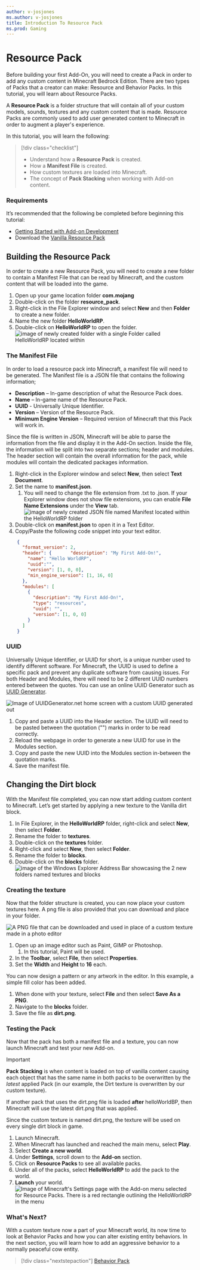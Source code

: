 ```yaml
---
author: v-josjones
ms.author: v-josjones
title: Introduction To Resource Pack
ms.prod: Gaming
---
```


# Resource Pack

Before building your first Add-On, you will need to create a Pack in order to add any custom content in Minecraft Bedrock Edition. There are two types of Packs that a creator can make: Resource and Behavior Packs. In this tutorial, you will learn about Resource Packs.

A **Resource Pack** is a folder structure that will contain all of your custom models, sounds, textures and any custom content that is made. Resource Packs are commonly used to add user generated content to Minecraft in order to augment a player's experience.

In this tutorial, you will learn the following:

> [!div class="checklist"]
> - Understand how a **Resource Pack** is created. 
> -  How a **Manifest File** is created.
> - How custom textures are loaded into Minecraft.
> - The concept of **Pack Stacking** when working with Add-on content.

### Requirements

It’s recommended that the following be completed before beginning this tutorial:

- [Getting Started with Add-on Development](GettingStarted.md)
- Download the [Vanilla Resource Pack](https://aka.ms/resourcepacktemplate)

## Building the Resource Pack

In order to create a new Resource Pack, you will need to create a new folder to contain a Manifest File that can be read by Minecraft, and the custom content that will be loaded into the game.

1. Open up your game location folder **com.mojang**
1. Double-click on the folder **resource_pack**.
1. Right-click in the File Explorer window and select **New** and then **Folder** to create a new folder.
1. Name the new folder **HelloWorldRP**.
1. Double-click on **HelloWorldRP** to open the folder.
   	![image of newly created folder with a single Folder called HelloWorldRP located within](Media/ResourcePack/helloworldrp.png)

### The Manifest File

In order to load a resource pack into Minecraft, a manifest file will need to be generated. The Manifest file is a JSON file that contains the following information;

- **Description** – In-game description of what the Resource Pack does.
- **Name** – In-game name of the Resource Pack.
- **UUID** - Universally Unique Identifier.
- **Version** – Version of the Resource Pack.
- **Minimum Engine Version** – Required version of Minecraft that this Pack will work in.

Since the file is written in JSON, Minecraft will be able to parse the information from the file and display it in the Add-On section. Inside the file, the information will be split into two separate sections; header and modules. The header section will contain the overall information for the pack, while modules will contain the dedicated packages information.

1. Right-click in the Explorer window and select **New**, then select **Text Document**.
1. Set the name to **manifest.json**.
    1. You will need to change the file extension from .txt to .json. If your Explorer window does not show file extensions, you can enable **File Name Extensions** under the **View** tab.
    ![image of newly created JSON file named Manifest located within the HelloWorldRP folder](Media/ResourcePack/manifest_file.png)
1. Double-click on **manifest.json** to open it in a Text Editor.
1. Copy/Paste the following code snippet into your text editor.

```json
	{
	  "format_version": 2,
	  "header": {	    "description": "My First Add-On!",
	    "name": "Hello WorldRP",
	    "uuid":"",
	    "version": [1, 0, 0],
	    "min_engine_version": [1, 16, 0]
	  },
	  "modules": [
	    {
	      "description": "My First Add-On!",
	      "type": "resources",
	      "uuid": "",
	      "version": [1, 0, 0]
	    }
	  ]
	}
```

### UUID

Universally Unique Identifier, or UUID for short, is a unique number used to identify different software. For Minecraft, the UUID is used to define a specific pack and prevent any duplicate software from causing issues. For both Header and Modules, there will need to be 2 different UUID numbers entered between the quotes. You can use an online UUID Generator such as [UUID Generator](https://www.uuidgenerator.net/).

![Image of UUIDGenerator.net home screen with a custom UUID generated out](\Media\BehaviorPack\UUID.png)

1. Copy and paste a UUID into the Header section. The UUID will need to be pasted between the quotation ("") marks in order to be read correctly.
1. Reload the webpage in order to generate a new UUID for use in the Modules section.
1. Copy and paste the new UUID into the Modules section in-between the quotation marks.
1. Save the manifest file.

## Changing the Dirt block

With the Manifest file completed, you can now start adding custom content to Minecraft. Let’s get started by applying a new texture to the Vanilla dirt block.

1. In File Explorer, in the **HelloWorldRP** folder, right-click and select **New**, then select **Folder**.
1. Rename the folder to **textures**.
1. Double-click on the **textures** folder.
1. Right-click and select **New**, then select **Folder**.
1. Rename the folder to **blocks**.
1. Double-click on the **blocks** folder.
	![image of the Windows Explorer Address Bar showcasing the 2 new folders named textures and blocks](Media/ResourcePack/blocks_folder.png)

### Creating the texture

Now that the folder structure is created, you can now place your custom textures here. A png file is also provided that you can download and place in your folder.

![A PNG file that can be downloaded and used in place of a custom texture made in a photo editor](Media/ResourcePack/dirt.png)

1. Open up an image editor such as Paint, GIMP or Photoshop.
    1. In this tutorial, Paint will be used.
1. In the **Toolbar**, select **File**, then select **Properties**.
1. Set the **Width** and **Height** to **16** each.

You can now design a pattern or any artwork in the editor. In this example, a simple fill color has been added.

1. When done with your texture, select **File** and then select **Save As a PNG**.
1. Navigate to the **blocks** folder.
1. Save the file as **dirt.png**.

### Testing the Pack

Now that the pack has both a manifest file and a texture, you can now launch Minecraft and test your new Add-on.

> [!IMPORTANT]
> **Pack Stacking** is when content is loaded on top of vanilla content causing each object that has the same name in both packs to be overwritten by the *latest* applied Pack (in our example, the Dirt texture is overwritten by our custom texture).
>
> If another pack that uses the dirt.png file is loaded **after** helloWorldBP, then Minecraft will use the latest dirt.png that was applied.

Since the custom texture is named dirt.png, the texture will be used on every single dirt block in game.

1. Launch Minecraft.
1. When Minecraft has launched and reached the main menu, select **Play**.
1. Select **Create a new world**.
1. Under **Settings**, scroll down to the **Add-on** section.
1. Click on **Resource Packs** to see all available packs.
1. Under all of the packs, select **HelloWorldRP** to add the pack to the world.
1. **Launch** your world.
![Image of Minecraft's Settings page with the Add-on menu selected for Resource Packs. There is a red rectangle outlining the HelloWorldRP in the menu](Media/ResourcePack/addonsettings.png)

### What's Next?

With a custom texture now a part of your Minecraft world, its now time to look at Behavior Packs and how you can alter existing entity behaviors. In the next section, you will learn how to add an aggressive behavior to a normally peaceful cow entity.

> [!div class="nextstepaction"]
> [Behavior Pack](BehaviorPack.md)